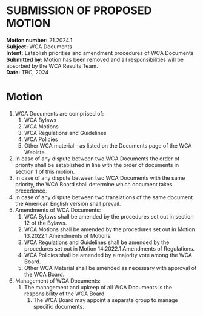 # SUBMISSION OF PROPOSED MOTION

**Motion number:** 21.2024.1  
**Subject:** WCA Documents  
**Intent:** Establish priorities and amendment procedures of WCA Documents  
**Submitted by:** Motion has been removed and all responsibilities will be absorbed by the WCA Results Team.  
**Date:** TBC, 2024

# Motion

1. WCA Documents are comprised of:
   1. WCA Bylaws
   2. WCA Motions
   3. WCA Regulations and Guidelines
   4. WCA Policies
   5. Other WCA material - as listed on the Documents page of the WCA Webiste.
2. In case of any dispute between two WCA Documents the order of priority shall be established in line with the order of documents in section 1 of this motion.
3. In case of any dispute between two WCA Documents with the same priority, the WCA Board shall determine which document takes precedence.
4. In case of any dispute between two translations of the same document the American English version shall prevail.
5. Amendments of WCA Documents:
   1. WCA Bylaws shall be amended by the procedures set out in section 12 of the Bylaws.
   2. WCA Motions shall be amended by the procedures set out in Motion 13.2022.1 Amendments of Motions.
   3. WCA Regulations and Guidelines shall be amended by the procedures set out in Motion 14.2022.1 Amendments of Regulations.
   4. WCA Policies shall be amended by a majority vote among the WCA Board.
   5. Other WCA Material shall be amended as necessary with approval of the WCA Board.
6. Management of WCA Documents:  
   1. The management and upkeep of all WCA Documents is the responsibility of the WCA Board
      1. The WCA Board may appoint a separate group to manage specific documents.
